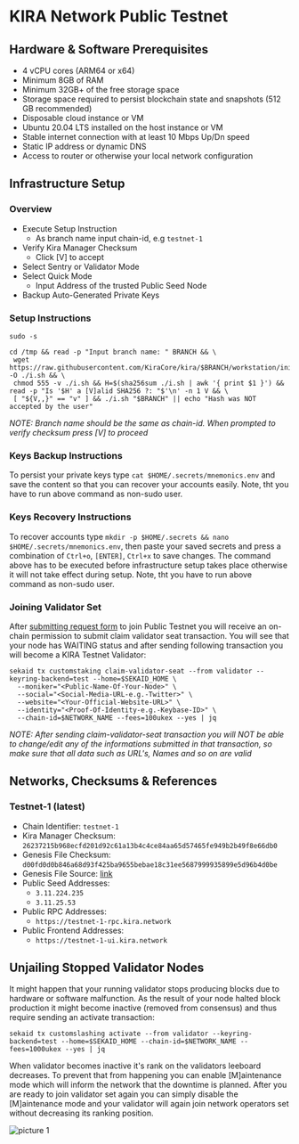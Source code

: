 # KIRA Network Public Testnet

## Hardware & Software Prerequisites
* 4 vCPU cores (ARM64 or x64)
* Minimum 8GB of RAM
* Minimum 32GB+ of the free storage space
* Storage space required to persist blockchain state and snapshots (512 GB recommended)
* Disposable cloud instance or VM
* Ubuntu 20.04 LTS installed on the host instance or VM
* Stable internet connection with at least 10 Mbps Up/Dn speed
* Static IP address or dynamic DNS
* Access to router or otherwise your local network configuration


## Infrastructure Setup

### Overview
* Execute Setup Instruction
  * As branch name input chain-id, e.g `testnet-1`
* Verify Kira Manager Checksum
  * Click [V] to accept 
* Select Sentry or Validator Mode
* Select Quick Mode
  * Input Address of the trusted Public Seed Node
* Backup Auto-Generated Private Keys

### Setup Instructions

```
sudo -s

cd /tmp && read -p "Input branch name: " BRANCH && \
 wget https://raw.githubusercontent.com/KiraCore/kira/$BRANCH/workstation/init.sh -O ./i.sh && \
 chmod 555 -v ./i.sh && H=$(sha256sum ./i.sh | awk '{ print $1 }') && read -p "Is '$H' a [V]alid SHA256 ?: "$'\n' -n 1 V && \
 [ "${V,,}" == "v" ] && ./i.sh "$BRANCH" || echo "Hash was NOT accepted by the user"
```

_NOTE: Branch name should be the same as chain-id. When prompted to verify checksum press [V] to proceed_

### Keys Backup Instructions

To persist your private keys type `cat $HOME/.secrets/mnemonics.env` and save the content so that you can recover your accounts easily. Note, tht you have to run above command as non-sudo user.

### Keys Recovery Instructions

To recover accounts type `mkdir -p $HOME/.secrets && nano $HOME/.secrets/mnemonics.env`, then paste your saved secrets and press a combination of  `Ctrl+o`, `[ENTER]`, `Ctrl+x` to save changes. The command above has to be executed before infrastructure setup takes place otherwise it will not take effect during setup. Note, tht you have to run above command as non-sudo user.

### Joining Validator Set

After [submitting request form](https://forms.gle/3UPeksBrp9yDMNSA8) to join Public Testnet you will receive an on-chain permission to submit claim validator seat transaction. You will see that your node has WAITING status and after sending following transaction you will become a KIRA Testnet Validator:

```
sekaid tx customstaking claim-validator-seat --from validator --keyring-backend=test --home=$SEKAID_HOME \
  --moniker="<Public-Name-Of-Your-Node>" \
  --social="<Social-Media-URL-e.g.-Twitter>" \
  --website="<Your-Official-Website-URL>" \
  --identity="<Proof-Of-Identity-e.g.-Keybase-ID>" \
  --chain-id=$NETWORK_NAME --fees=100ukex --yes | jq
```

_NOTE: After sending claim-validator-seat transaction you will NOT be able to change/edit any of the informations submitted in that transaction, so make sure that all data such as URL's, Names and so on are valid_

## Networks, Checksums & References

### Testnet-1 (latest)
* Chain Identifier: `testnet-1`
* Kira Manager Checksum: `26237215b968ecfd201d92c61a13b4c4ce84aa65d57465fe949b2b49f8e66db0`
* Genesis File Checksum: `d00fd0d0b846a68d93f425ba9655bebae18c31ee5687999935899e5d96b4d0be`
* Genesis File Source: [link](./genesis/testnet-1.json)
* Public Seed Addresses:
    *  `3.11.224.235`
    *  `3.11.25.53`
* Public RPC Addresses: 
    * `https://testnet-1-rpc.kira.network` 
* Public Frontend Addresses: 
    * `https://testnet-1-ui.kira.network` 


## Unjailing Stopped Validator Nodes

It might happen that your running validator stops producing blocks due to hardware or software malfunction. As the result of your node halted block production it might become inactive (removed from consensus) and thus require sending an activate transaction:

```
sekaid tx customslashing activate --from validator --keyring-backend=test --home=$SEKAID_HOME --chain-id=$NETWORK_NAME --fees=1000ukex --yes | jq
```

When validator becomes inactive it's rank on the validators leeboard decreases. To prevent that from happening you can enable [M]aintenance mode which will inform the network that the downtime is planned. After you are ready to join validator set again you can simply disable the [M]aintenance mode and your validator will again join network operators set without decreasing its ranking position.

![picture 1](https://i.imgur.com/G0o9Qn5.png)  






